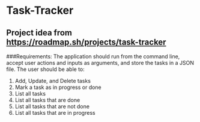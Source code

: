 # Task-Tracker
## Project idea from https://roadmap.sh/projects/task-tracker
###Requirements:
The application should run from the command line, accept user actions and inputs as arguments, and store the tasks in a JSON file. The user should be able to:

1. Add, Update, and Delete tasks
2. Mark a task as in progress or done
3. List all tasks
4. List all tasks that are done
5. List all tasks that are not done
6. List all tasks that are in progress